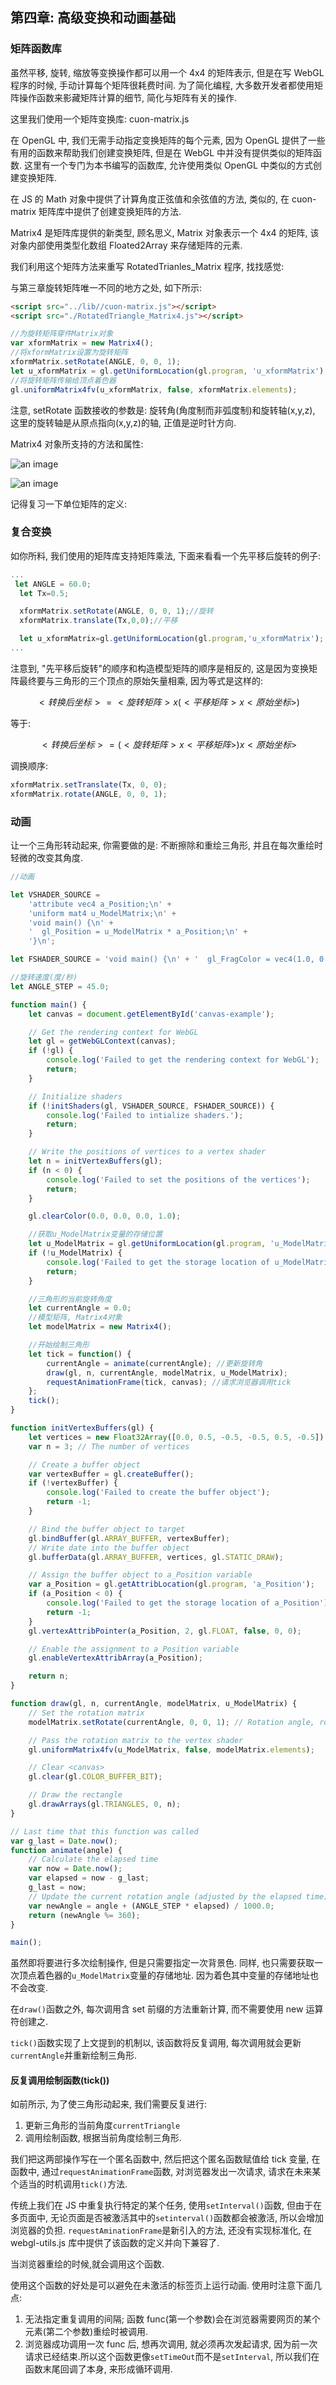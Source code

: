 ## 第四章: 高级变换和动画基础

### 矩阵函数库

虽然平移, 旋转, 缩放等变换操作都可以用一个 4x4 的矩阵表示, 但是在写 WebGL 程序的时候, 手动计算每个矩阵很耗费时间. 为了简化编程, 大多数开发者都使用矩阵操作函数来影藏矩阵计算的细节, 简化与矩阵有关的操作.

这里我们使用一个矩阵变换库: cuon-matrix.js

在 OpenGL 中, 我们无需手动指定变换矩阵的每个元素, 因为 OpenGL 提供了一些有用的函数来帮助我们创建变换矩阵, 但是在 WebGL 中并没有提供类似的矩阵函数. 这里有一个专门为本书编写的函数库, 允许使用类似 OpenGL 中类似的方式创建变换矩阵.

在 JS 的 Math 对象中提供了计算角度正弦值和余弦值的方法, 类似的, 在 cuon-matrix 矩阵库中提供了创建变换矩阵的方法.

Matrix4 是矩阵库提供的新类型, 顾名思义, Matrix 对象表示一个 4x4 的矩阵, 该对象内部使用类型化数组 Floated2Array 来存储矩阵的元素.

我们利用这个矩阵方法来重写 RotatedTrianles_Matrix 程序, 找找感觉:

与第三章旋转矩阵唯一不同的地方之处, 如下所示:

```html
<script src="../lib//cuon-matrix.js"></script>
<script src="./RotatedTriangle_Matrix4.js"></script>
```

```js
//为旋转矩阵穿件Matrix对象
var xformMatrix = new Matrix4();
//将xformMatrix设置为旋转矩阵
xformMatrix.setRotate(ANGLE, 0, 0, 1);
let u_xformMatrix = gl.getUniformLocation(gl.program, 'u_xformMatrix');
//将旋转矩阵传输给顶点着色器
gl.uniformMatrix4fv(u_xformMatrix, false, xformMatrix.elements);
```

注意, setRotate 函数接收的参数是: 旋转角(角度制而非弧度制)和旋转轴(x,y,z), 这里的旋转轴是从原点指向(x,y,z)的轴, 正值是逆时针方向.

Matrix4 对象所支持的方法和属性:

![an image](./img/function_matrix4_1.png)

![an image](./img/function_matrix4_2.png)

记得复习一下单位矩阵的定义:

### 复合变换

如你所料, 我们使用的矩阵库支持矩阵乘法, 下面来看看一个先平移后旋转的例子:

```js
...
 let ANGLE = 60.0;
  let Tx=0.5;

  xformMatrix.setRotate(ANGLE, 0, 0, 1);//旋转
  xformMatrix.translate(Tx,0,0);//平移

  let u_xformMatrix=gl.getUniformLocation(gl.program,'u_xformMatrix');
...
```

注意到, "先平移后旋转"的顺序和构造模型矩阵的顺序是相反的, 这是因为变换矩阵最终要与三角形的三个顶点的原始矢量相乘, 因为等式是这样的:

$$
<转换后坐标> = <旋转矩阵> x ( <平移矩阵> x <原始坐标> )
$$

等于:

$$
<转换后坐标> = ( <旋转矩阵> x <平移矩阵> ) x <原始坐标>
$$

调换顺序:

```js
xformMatrix.setTranslate(Tx, 0, 0);
xformMatrix.rotate(ANGLE, 0, 0, 1);
```

### 动画

让一个三角形转动起来, 你需要做的是: 不断擦除和重绘三角形, 并且在每次重绘时轻微的改变其角度.

```js
//动画

let VSHADER_SOURCE =
    'attribute vec4 a_Position;\n' +
    'uniform mat4 u_ModelMatrix;\n' +
    'void main() {\n' +
    '  gl_Position = u_ModelMatrix * a_Position;\n' +
    '}\n';

let FSHADER_SOURCE = 'void main() {\n' + '  gl_FragColor = vec4(1.0, 0.0, 0.0, 1.0);\n' + '}\n';

//旋转速度(度/秒)
let ANGLE_STEP = 45.0;

function main() {
    let canvas = document.getElementById('canvas-example');

    // Get the rendering context for WebGL
    let gl = getWebGLContext(canvas);
    if (!gl) {
        console.log('Failed to get the rendering context for WebGL');
        return;
    }

    // Initialize shaders
    if (!initShaders(gl, VSHADER_SOURCE, FSHADER_SOURCE)) {
        console.log('Failed to intialize shaders.');
        return;
    }

    // Write the positions of vertices to a vertex shader
    let n = initVertexBuffers(gl);
    if (n < 0) {
        console.log('Failed to set the positions of the vertices');
        return;
    }

    gl.clearColor(0.0, 0.0, 0.0, 1.0);

    //获取u_ModelMatrix变量的存储位置
    let u_ModelMatrix = gl.getUniformLocation(gl.program, 'u_ModelMatrix');
    if (!u_ModelMatrix) {
        console.log('Failed to get the storage location of u_ModelMatrix');
        return;
    }

    //三角形的当前旋转角度
    let currentAngle = 0.0;
    //模型矩阵, Matrix4对象
    let modelMatrix = new Matrix4();

    //开始绘制三角形
    let tick = function() {
        currentAngle = animate(currentAngle); //更新旋转角
        draw(gl, n, currentAngle, modelMatrix, u_ModelMatrix);
        requestAnimationFrame(tick, canvas); //请求浏览器调用tick
    };
    tick();
}

function initVertexBuffers(gl) {
    let vertices = new Float32Array([0.0, 0.5, -0.5, -0.5, 0.5, -0.5]);
    var n = 3; // The number of vertices

    // Create a buffer object
    var vertexBuffer = gl.createBuffer();
    if (!vertexBuffer) {
        console.log('Failed to create the buffer object');
        return -1;
    }

    // Bind the buffer object to target
    gl.bindBuffer(gl.ARRAY_BUFFER, vertexBuffer);
    // Write date into the buffer object
    gl.bufferData(gl.ARRAY_BUFFER, vertices, gl.STATIC_DRAW);

    // Assign the buffer object to a_Position variable
    var a_Position = gl.getAttribLocation(gl.program, 'a_Position');
    if (a_Position < 0) {
        console.log('Failed to get the storage location of a_Position');
        return -1;
    }
    gl.vertexAttribPointer(a_Position, 2, gl.FLOAT, false, 0, 0);

    // Enable the assignment to a_Position variable
    gl.enableVertexAttribArray(a_Position);

    return n;
}

function draw(gl, n, currentAngle, modelMatrix, u_ModelMatrix) {
    // Set the rotation matrix
    modelMatrix.setRotate(currentAngle, 0, 0, 1); // Rotation angle, rotation axis (0, 0, 1)

    // Pass the rotation matrix to the vertex shader
    gl.uniformMatrix4fv(u_ModelMatrix, false, modelMatrix.elements);

    // Clear <canvas>
    gl.clear(gl.COLOR_BUFFER_BIT);

    // Draw the rectangle
    gl.drawArrays(gl.TRIANGLES, 0, n);
}

// Last time that this function was called
var g_last = Date.now();
function animate(angle) {
    // Calculate the elapsed time
    var now = Date.now();
    var elapsed = now - g_last;
    g_last = now;
    // Update the current rotation angle (adjusted by the elapsed time)
    var newAngle = angle + (ANGLE_STEP * elapsed) / 1000.0;
    return (newAngle %= 360);
}

main();
```

虽然即将要进行多次绘制操作, 但是只需要指定一次背景色. 同样, 也只需要获取一次顶点着色器的`u_ModelMatrix`变量的存储地址. 因为着色其中变量的存储地址也不会改变.

在`draw()`函数之外, 每次调用含 set 前缀的方法重新计算, 而不需要使用 new 运算符创建之.

`tick()`函数实现了上文提到的机制以, 该函数将反复调用, 每次调用就会更新`currentAngle`并重新绘制三角形.

#### 反复调用绘制函数(tick())

如前所示, 为了使三角形动起来, 我们需要反复进行:

1. 更新三角形的当前角度`currentTriangle`
2. 调用绘制函数, 根据当前角度绘制三角形.

我们把这两部操作写在一个匿名函数中, 然后把这个匿名函数赋值给 tick 变量, 在函数中, 通过`requestAnimationFrame`函数, 对浏览器发出一次请求, 请求在未来某个适当的时机调用`tick()`方法.

传统上我们在 JS 中重复执行特定的某个任务, 使用`setInterval()`函数, 但由于在多页面中, 无论页面是否被激活其中的`setinterval()`函数都会被激活, 所以会增加浏览器的负担. `requestAminationFrame`是新引入的方法, 还没有实现标准化, 在 webgl-utils.js 库中提供了该函数的定义并向下兼容了.

当浏览器重绘的时候,就会调用这个函数.

使用这个函数的好处是可以避免在未激活的标签页上运行动画. 使用时注意下面几点:

1. 无法指定重复调用的间隔; 函数 func(第一个参数)会在浏览器需要网页的某个元素(第二个参数)重绘时被调用.
2. 浏览器成功调用一次 func 后, 想再次调用, 就必须再次发起请求, 因为前一次请求已经结束.所以这个函数更像`setTimeOut`而不是`setInterval`, 所以我们在函数末尾回调了本身, 来形成循环调用.
